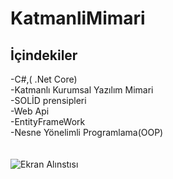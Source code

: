 # KatmanliMimari
## İçindekiler
-C#,( .Net Core)<br/> 
-Katmanlı Kurumsal Yazılım Mimari <br/> 
-SOLİD prensipleri<br/> 
-Web Api<br/> 
-EntityFrameWork <br/> 
-Nesne Yönelimli Programlama(OOP) <br/> 
<br/> <br/> 
![Ekran Alınstısı](https://user-images.githubusercontent.com/60323250/110014041-64084600-7d33-11eb-9a6b-38502570e5ef.PNG)
